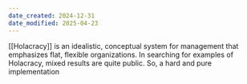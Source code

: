 ```yaml
---
date_created: 2024-12-31
date_modified: 2025-04-23
---
```


[[Holacracy]] is an idealistic, conceptual system for management that emphasizes flat, flexible organizations. In searching for examples of Holacracy, mixed results are quite public. So, a hard and pure implementation 